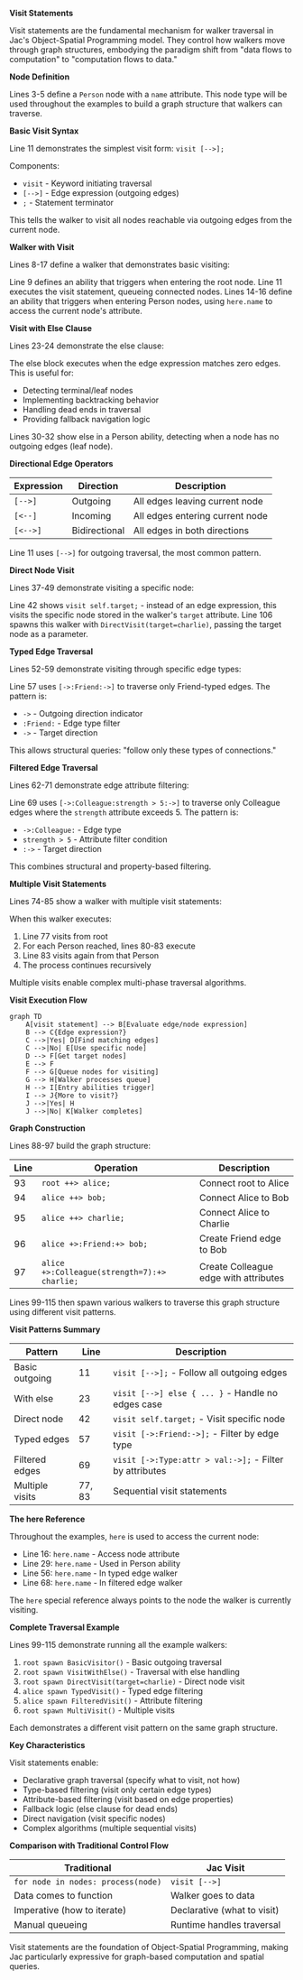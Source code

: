 **Visit Statements**

Visit statements are the fundamental mechanism for walker traversal in Jac's Object-Spatial Programming model. They control how walkers move through graph structures, embodying the paradigm shift from "data flows to computation" to "computation flows to data."

**Node Definition**

Lines 3-5 define a `Person` node with a `name` attribute. This node type will be used throughout the examples to build a graph structure that walkers can traverse.

**Basic Visit Syntax**

Line 11 demonstrates the simplest visit form: `visit [-->];`

Components:
- `visit` - Keyword initiating traversal
- `[-->]` - Edge expression (outgoing edges)
- `;` - Statement terminator

This tells the walker to visit all nodes reachable via outgoing edges from the current node.

**Walker with Visit**

Lines 8-17 define a walker that demonstrates basic visiting:


Line 9 defines an ability that triggers when entering the root node. Line 11 executes the visit statement, queueing connected nodes. Lines 14-16 define an ability that triggers when entering Person nodes, using `here.name` to access the current node's attribute.

**Visit with Else Clause**

Lines 23-24 demonstrate the else clause:


The else block executes when the edge expression matches zero edges. This is useful for:
- Detecting terminal/leaf nodes
- Implementing backtracking behavior
- Handling dead ends in traversal
- Providing fallback navigation logic

Lines 30-32 show else in a Person ability, detecting when a node has no outgoing edges (leaf node).

**Directional Edge Operators**

| Expression | Direction | Description |
|------------|-----------|-------------|
| `[-->]` | Outgoing | All edges leaving current node |
| `[<--]` | Incoming | All edges entering current node |
| `[<-->]` | Bidirectional | All edges in both directions |

Line 11 uses `[-->]` for outgoing traversal, the most common pattern.

**Direct Node Visit**

Lines 37-49 demonstrate visiting a specific node:


Line 42 shows `visit self.target;` - instead of an edge expression, this visits the specific node stored in the walker's `target` attribute. Line 106 spawns this walker with `DirectVisit(target=charlie)`, passing the target node as a parameter.

**Typed Edge Traversal**

Lines 52-59 demonstrate visiting through specific edge types:


Line 57 uses `[->:Friend:->]` to traverse only Friend-typed edges. The pattern is:
- `->` - Outgoing direction indicator
- `:Friend:` - Edge type filter
- `->` - Target direction

This allows structural queries: "follow only these types of connections."

**Filtered Edge Traversal**

Lines 62-71 demonstrate edge attribute filtering:


Line 69 uses `[->:Colleague:strength > 5:->]` to traverse only Colleague edges where the `strength` attribute exceeds 5. The pattern is:
- `->:Colleague:` - Edge type
- `strength > 5` - Attribute filter condition
- `:->` - Target direction

This combines structural and property-based filtering.

**Multiple Visit Statements**

Lines 74-85 show a walker with multiple visit statements:


When this walker executes:
1. Line 77 visits from root
2. For each Person reached, lines 80-83 execute
3. Line 83 visits again from that Person
4. The process continues recursively

Multiple visits enable complex multi-phase traversal algorithms.

**Visit Execution Flow**

```mermaid
graph TD
    A[visit statement] --> B[Evaluate edge/node expression]
    B --> C{Edge expression?}
    C -->|Yes| D[Find matching edges]
    C -->|No| E[Use specific node]
    D --> F[Get target nodes]
    E --> F
    F --> G[Queue nodes for visiting]
    G --> H[Walker processes queue]
    H --> I[Entry abilities trigger]
    I --> J{More to visit?}
    J -->|Yes| H
    J -->|No| K[Walker completes]
```

**Graph Construction**

Lines 88-97 build the graph structure:

| Line | Operation | Description |
|------|-----------|-------------|
| 93 | `root ++> alice;` | Connect root to Alice |
| 94 | `alice ++> bob;` | Connect Alice to Bob |
| 95 | `alice ++> charlie;` | Connect Alice to Charlie |
| 96 | `alice +>:Friend:+> bob;` | Create Friend edge to Bob |
| 97 | `alice +>:Colleague(strength=7):+> charlie;` | Create Colleague edge with attributes |

Lines 99-115 then spawn various walkers to traverse this graph structure using different visit patterns.

**Visit Patterns Summary**

| Pattern | Line | Description |
|---------|------|-------------|
| Basic outgoing | 11 | `visit [-->];` - Follow all outgoing edges |
| With else | 23 | `visit [-->] else { ... }` - Handle no edges case |
| Direct node | 42 | `visit self.target;` - Visit specific node |
| Typed edges | 57 | `visit [->:Friend:->];` - Filter by edge type |
| Filtered edges | 69 | `visit [->:Type:attr > val:->];` - Filter by attributes |
| Multiple visits | 77, 83 | Sequential visit statements |

**The here Reference**

Throughout the examples, `here` is used to access the current node:
- Line 16: `here.name` - Access node attribute
- Line 29: `here.name` - Used in Person ability
- Line 56: `here.name` - In typed edge walker
- Line 68: `here.name` - In filtered edge walker

The `here` special reference always points to the node the walker is currently visiting.

**Complete Traversal Example**

Lines 99-115 demonstrate running all the example walkers:

1. `root spawn BasicVisitor()` - Basic outgoing traversal
2. `root spawn VisitWithElse()` - Traversal with else handling
3. `root spawn DirectVisit(target=charlie)` - Direct node visit
4. `alice spawn TypedVisit()` - Typed edge filtering
5. `alice spawn FilteredVisit()` - Attribute filtering
6. `root spawn MultiVisit()` - Multiple visits

Each demonstrates a different visit pattern on the same graph structure.

**Key Characteristics**

Visit statements enable:
- Declarative graph traversal (specify what to visit, not how)
- Type-based filtering (visit only certain edge types)
- Attribute-based filtering (visit based on edge properties)
- Fallback logic (else clause for dead ends)
- Direct navigation (visit specific nodes)
- Complex algorithms (multiple sequential visits)

**Comparison with Traditional Control Flow**

| Traditional | Jac Visit |
|-------------|-----------|
| `for node in nodes: process(node)` | `visit [-->]` |
| Data comes to function | Walker goes to data |
| Imperative (how to iterate) | Declarative (what to visit) |
| Manual queueing | Runtime handles traversal |

Visit statements are the foundation of Object-Spatial Programming, making Jac particularly expressive for graph-based computation and spatial queries.
